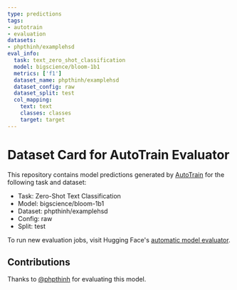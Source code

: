 ```yaml
---
type: predictions
tags:
- autotrain
- evaluation
datasets:
- phpthinh/examplehsd
eval_info:
  task: text_zero_shot_classification
  model: bigscience/bloom-1b1
  metrics: ['f1']
  dataset_name: phpthinh/examplehsd
  dataset_config: raw
  dataset_split: test
  col_mapping:
    text: text
    classes: classes
    target: target
---
```

# Dataset Card for AutoTrain Evaluator

This repository contains model predictions generated by [AutoTrain](https://huggingface.co/autotrain) for the following task and dataset:

* Task: Zero-Shot Text Classification
* Model: bigscience/bloom-1b1
* Dataset: phpthinh/examplehsd
* Config: raw
* Split: test

To run new evaluation jobs, visit Hugging Face's [automatic model evaluator](https://huggingface.co/spaces/autoevaluate/model-evaluator).

## Contributions

Thanks to [@phpthinh](https://huggingface.co/phpthinh) for evaluating this model.